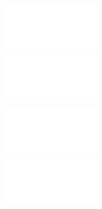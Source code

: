 ![@](steps/_.3eb68380.md)

![@](steps/_.3731a859.md)

![@](steps/prompt.12789981.md)

![@](steps/response.6d76b65d.md)